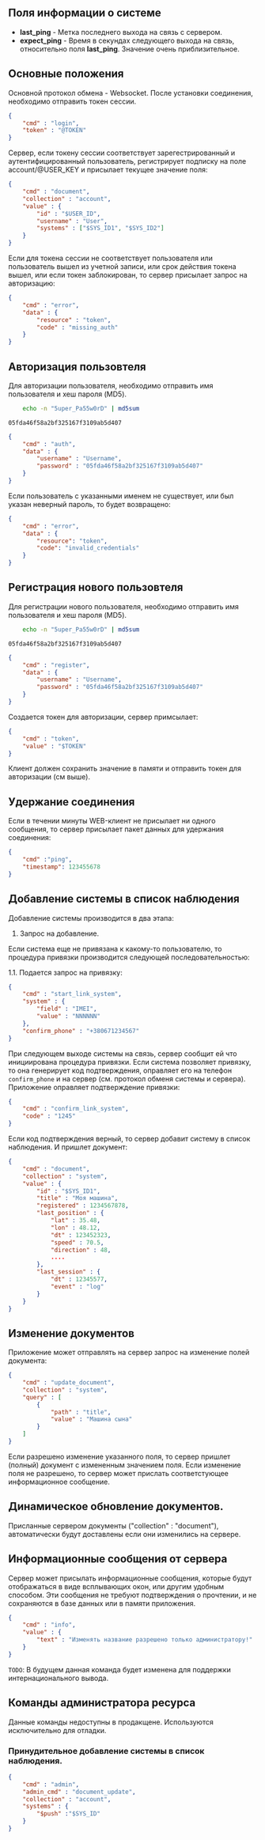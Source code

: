 ## Поля информации о системе

- **last_ping** - Метка последнего выхода на связь с сервером.
- **expect_ping** - Время в секундах следующего выхода на связь, относительно поля **last_ping**.
  Значение очень приблизительное.


## Основные положения

Основной протокол обмена - Websocket.
После установки соединения, необходимо отправить токен сессии.

```json
{
    "cmd" : "login",
    "token" : "@TOKEN"
}
```

Сервер, если токену сессии соответствует зарегестрированный и аутентифицированный пользователь,
регистрирует подписку на поле account/@USER_KEY и присылает текущее значение поля:

```json
{
    "cmd" : "document",
    "collection" : "account",
    "value" : {
        "id" : "$USER_ID",
        "username" : "User",
        "systems" : ["$SYS_ID1", "$SYS_ID2"]
    }
}
```

Если для токена сессии не соответствует пользователя или пользователь вышел из учетной записи, или срок действия токена вышел, или если токен заблокирован,
то сервер присылает запрос на авторизацию:

```json
{
    "cmd" : "error",
    "data" : {
        "resource" : "token",
        "code" : "missing_auth"
    }
}
```

## Авторизация пользовтеля

Для авторизации пользователя, необходимо отправить имя пользователя и хеш пароля (MD5).

```bash
    echo -n "5uper_Pa55w0rD" | md5sum
```

`05fda46f58a2bf325167f3109ab5d407`

```json
{
    "cmd" : "auth",
    "data" : {
        "username" : "Username",
        "password" : "05fda46f58a2bf325167f3109ab5d407"
    }
}
```

Если пользователь с указанными именем не существует,
или был указан неверный пароль, то будет возвращено:

```json
{
    "cmd" : "error",
    "data" : {
        "resource": "token",
        "code": "invalid_credentials"
    }
}
```


## Регистрация нового пользовтеля

Для регистрации нового пользователя, необходимо отправить имя пользователя и хеш пароля (MD5).

```bash
    echo -n "5uper_Pa55w0rD" | md5sum
```

`05fda46f58a2bf325167f3109ab5d407`

```json
{
    "cmd" : "register",
    "data" : {
        "username" : "Username",
        "password" : "05fda46f58a2bf325167f3109ab5d407"
    }
}
```

Создается токен для авторизации, сервер примсылает:

```json
{
    "cmd" : "token",
    "value" : "$TOKEN"
}
```

Клиент должен сохранить значение в памяти и отправить токен для авторизации (см выше).




## Удержание соединения

Если в течении минуты WEB-клиент не присылает ни одного сообщения,
то сервер присылает пакет данных для удержания соединения:

```json
{
    "cmd" :"ping",
    "timestamp": 123455678
}
```


## Добавление системы в список наблюдения

Добавление системы производится в два этапа:

1. Запрос на добавление.

Если система еще не привязана к какому-то пользователю,
то процедура привязки производится следующей последовательностью:

1.1. Подается запрос на привязку:

```json
{
    "cmd" : "start_link_system",
    "system" : {
        "field" : "IMEI",
        "value" : "NNNNNN"
    },
    "confirm_phone" : "+380671234567"
}
```

При следующем выходе системы на связь, сервер сообщит ей
что инициирована процедура привязки. Если система
позволяет привязку, то она генерирует код подтверждения,
оправляет его на телефон `confirm_phone` и на сервер
(см. протокол обменя системы и сервера).
Приложение оправляет подтверждение привязки:

```json
{
    "cmd" : "confirm_link_system",
    "code" : "1245"
}
```

Если код подтверждения верный, то сервер добавит систему
в список наблюдения. И пришлет документ:

```json
{
    "cmd" : "document",
    "collection" : "system",
    "value" : {
        "id" : "$SYS_ID1",
        "title" : "Моя машина",
        "registered" : 1234567878,
        "last_position" : {
            "lat" : 35.48,
            "lon" : 48.12,
            "dt" : 123452323,
            "speed" : 70.5,
            "direction" : 48,
            ....
        },
        "last_session" : {
            "dt" : 12345577,
            "event" : "log"
        }
    }
}
```

## Изменение документов

Приложение может отправлять на сервер запрос на изменение
полей документа:

```json
{
    "cmd" : "update_document",
    "collection" : "system",
    "query" : [
        {
            "path" : "title",
            "value" : "Машина сына"
        }
    ]
}
```

Если разрешено изменение указанного поля, то сервер пришлет
(полный) документ с измененным значением поля.
Если изменение поля не разрешено, то сервер может прислать
соответстующее информационное сообщение.

## Динамическое обновление документов.

Присланные сервером документы ("collection" : "document"),
автоматически будут доставлены если они изменились на сервере.


## Информационные сообщения от сервера

Сервер может присылать информационные сообщения, которые
будут отображаться в виде всплывающих окон, или другим
удобным способом. Эти сообщения не требуют подтверждения
о прочтении, и не сохраняются в базе данных или в памяти
приложения.

```json
{
    "cmd" : "info",
    "value" : {
        "text" : "Изменять название разрешено только администратору!"
    }
}
```

`TODO`: В будущем данная команда будет изменена для поддержки интернационального вывода.



## Команды администратора ресурса

Данные команды недоступны в продакщене. Используются исключительно для отладки.

### Принудительное добавление системы в список наблюдения.

```json
{
    "cmd" : "admin",
    "admin_cmd" : "document_update",
    "collection" : "account",
    "systems" : {
        "$push" :"$SYS_ID"
    }
}
```

